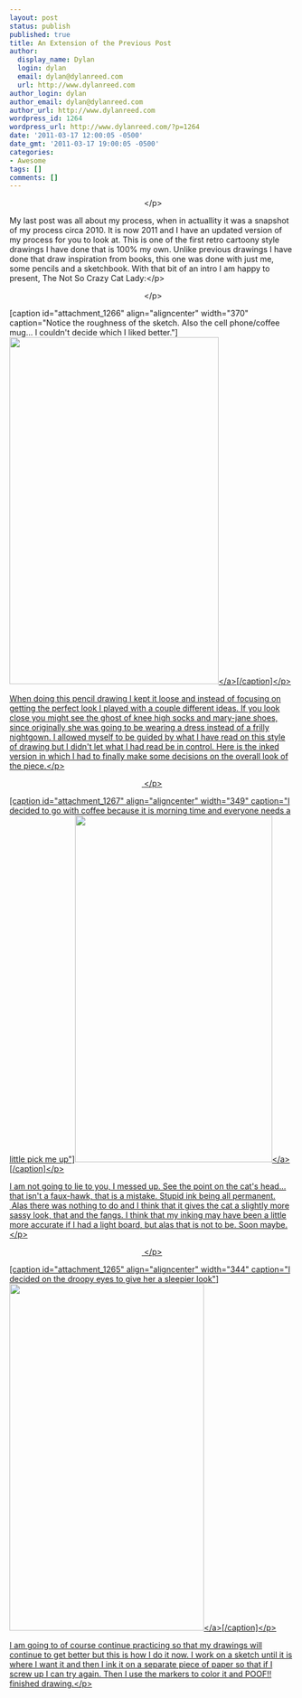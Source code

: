 ```yaml
---
layout: post
status: publish
published: true
title: An Extension of the Previous Post
author:
  display_name: Dylan
  login: dylan
  email: dylan@dylanreed.com
  url: http://www.dylanreed.com
author_login: dylan
author_email: dylan@dylanreed.com
author_url: http://www.dylanreed.com
wordpress_id: 1264
wordpress_url: http://www.dylanreed.com/?p=1264
date: '2011-03-17 12:00:05 -0500'
date_gmt: '2011-03-17 19:00:05 -0500'
categories:
- Awesome
tags: []
comments: []
---
```

<p style="text-align: center;">&nbsp;<&#47;p></p>
<p>My last post was all about my process, when in actuallity it was a snapshot of my process circa 2010. It is now 2011 and I have an updated version of my process for you to look at. This is one of the first retro cartoony style drawings I have done that is 100% my own. Unlike previous drawings I have done that draw inspiration from books, this one was done with just me, some pencils and a sketchbook. With that bit of an intro I am happy to present, The Not So Crazy Cat Lady:<&#47;p></p>
<p style="text-align: center;">&nbsp;<&#47;p></p>
<p>[caption id="attachment_1266" align="aligncenter" width="370" caption="Notice the roughness of the sketch. Also the cell phone&#47;coffee mug... I couldn&#39;t decide which I liked better."]<a href="http:&#47;&#47;www.dylanreed.com&#47;wp-content&#47;uploads&#47;2011&#47;03&#47;Cat-Lady-2.jpeg"><img class="size-large wp-image-1266 " title="Pencils" src="http:&#47;&#47;www.dylanreed.com&#47;wp-content&#47;uploads&#47;2011&#47;03&#47;Cat-Lady-2-617x1024.jpg" alt="" width="370" height="614" &#47;><&#47;a>[&#47;caption]<&#47;p></p>
<p style="text-align: left;">When doing this pencil drawing I kept it loose and instead of focusing on getting the perfect look I played with a couple different ideas. If you look close you might see the ghost of knee high socks and mary-jane shoes, since originally she was going to be wearing a dress instead of a frilly nightgown. I allowed myself to be guided by what I have read on this style of drawing but I didn't let what I had read be in control. Here is the inked version in which I had to finally make some decisions on the overall look of the piece.<&#47;p></p>
<p style="text-align: center;">&nbsp;<&#47;p></p>
<p>[caption id="attachment_1267" align="aligncenter" width="349" caption="I decided to go with coffee because it is morning time and everyone needs a little pick me up"]<a href="http:&#47;&#47;www.dylanreed.com&#47;wp-content&#47;uploads&#47;2011&#47;03&#47;Cat-Lady.jpeg"><img class="size-large wp-image-1267 " title="Cat Lady" src="http:&#47;&#47;www.dylanreed.com&#47;wp-content&#47;uploads&#47;2011&#47;03&#47;Cat-Lady-582x1024.jpg" alt="" width="349" height="614" &#47;><&#47;a>[&#47;caption]<&#47;p></p>
<p style="text-align: left;">I am not going to lie to you, I messed up. See the point on the cat's head... that isn't a faux-hawk, that is a mistake. Stupid ink being all&nbsp;permanent. &nbsp;Alas there was nothing to do and I think that it gives the cat a slightly more sassy look, that and the fangs. I think that my inking may have been a little more accurate if I had a light board, but alas that is not to be. Soon maybe.<&#47;p></p>
<p style="text-align: center;">&nbsp;<&#47;p></p>
<p>[caption id="attachment_1265" align="aligncenter" width="344" caption="I decided on the droopy eyes to give her a sleepier look"]<a href="http:&#47;&#47;www.dylanreed.com&#47;wp-content&#47;uploads&#47;2011&#47;03&#47;Cat-Lady-1.jpeg"><img class="size-large wp-image-1265 " title="Colors" src="http:&#47;&#47;www.dylanreed.com&#47;wp-content&#47;uploads&#47;2011&#47;03&#47;Cat-Lady-1-573x1024.jpg" alt="" width="344" height="614" &#47;><&#47;a>[&#47;caption]<&#47;p></p>
<p style="text-align: left;">I am going to of course continue practicing so that my drawings will continue to get better but this is how I do it now. I work on a sketch until it is where I want it and then I ink it on a&nbsp;separate&nbsp;piece of paper so that if I screw up I can try again. Then I use the markers to color it and POOF!! finished drawing.<&#47;p></p>
